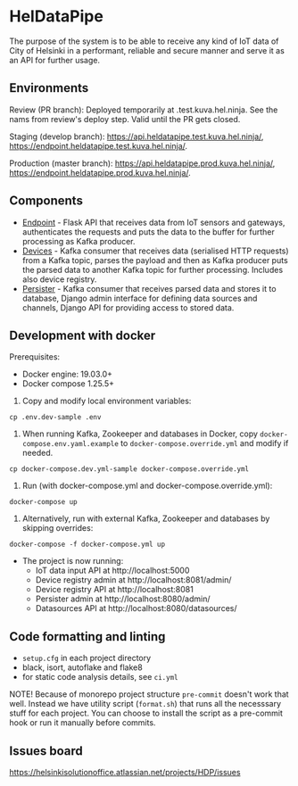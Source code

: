 # HelDataPipe

The purpose of the system is to be able to receive any kind of IoT data of City of Helsinki in a performant, reliable and secure manner and serve it as an API for further usage.

## Environments

Review (PR branch): Deployed temporarily at <temporary name>.test.kuva.hel.ninja. See the nams from review's deploy step. Valid until the PR gets closed.

Staging (develop branch): https://api.heldatapipe.test.kuva.hel.ninja/, https://endpoint.heldatapipe.test.kuva.hel.ninja/.

Production (master branch): https://api.heldatapipe.prod.kuva.hel.ninja/, https://endpoint.heldatapipe.prod.kuva.hel.ninja/.

## Components

- [Endpoint](https://github.com/City-of-Helsinki/hel-data-pipe/tree/develop/endpoint) - Flask API that receives data from IoT sensors and gateways, authenticates the requests and puts the data to the buffer for further processing as Kafka producer.
- [Devices](https://github.com/City-of-Helsinki/hel-data-pipe/tree/develop/devices) - Kafka consumer that receives data (serialised HTTP requests) from a Kafka topic, parses the payload and then as Kafka producer puts the parsed data to another Kafka topic for further processing. Includes also device registry.
- [Persister](https://github.com/City-of-Helsinki/hel-data-pipe/tree/develop/persister) - Kafka consumer that receives parsed data and stores it to database, Django admin interface for defining data sources and channels, Django API for providing access to stored data.

## Development with docker

Prerequisites:
- Docker engine: 19.03.0+
- Docker compose 1.25.5+

1. Copy and modify local environment variables:
```
cp .env.dev-sample .env
```

1.  When running Kafka, Zookeeper and databases in Docker, copy `docker-compose.env.yaml.example` to `docker-compose.override.yml` and modify if needed.
```
cp docker-compose.dev.yml-sample docker-compose.override.yml
```

1. Run (with docker-compose.yml and docker-compose.override.yml):
```
docker-compose up
```

1. Alternatively, run with external Kafka, Zookeeper and databases by skipping overrides:
```
docker-compose -f docker-compose.yml up
```

- The project is now running:
  - IoT data input API at http://localhost:5000
  - Device registry admin at http://localhost:8081/admin/
  - Device registry API at http://localhost:8081
  - Persister admin at http://localhost:8080/admin/
  - Datasources API at http://localhost:8080/datasources/


## Code formatting and linting

- `setup.cfg` in each project directory
- black, isort, autoflake and flake8
- for static code analysis details, see `ci.yml`

NOTE! Because of monorepo project structure `pre-commit` doesn't work that well. Instead we have utility script (`format.sh`) that runs all the necesssary stuff for each project. You can choose to install the script as a pre-commit hook or run it manually before commits.

## Issues board

https://helsinkisolutionoffice.atlassian.net/projects/HDP/issues
